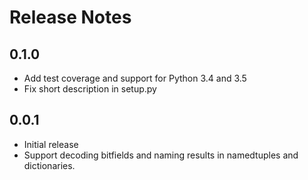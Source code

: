 # Release Notes

## 0.1.0

- Add test coverage and support for Python 3.4 and 3.5
- Fix short description in setup.py

## 0.0.1

- Initial release
- Support decoding bitfields and naming results in namedtuples and
  dictionaries.
